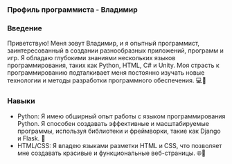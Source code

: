 ### Профиль программиста - Владимир

### Введение
Приветствую! Меня зовут Владимир, и я опытный программист, заинтересованный в создании разнообразных приложений, программ и игр. Я обладаю глубокими знаниями нескольких языков программирования, таких как Python, HTML, C# и Unity. Моя страсть к программированию подталкивает меня постоянно изучать новые технологии и методы разработки программного обеспечения. 💻🚀

### Навыки
- Python: Я имею обширный опыт работы с языком программирования Python. Я способен создавать эффективные и масштабируемые программы, используя библиотеки и фреймворки, такие как Django и Flask. 🐍
- HTML/CSS: Я владею языками разметки HTML и CSS, что позволяет мне создавать красивые и функциональные веб-страницы. 🌐🎨
